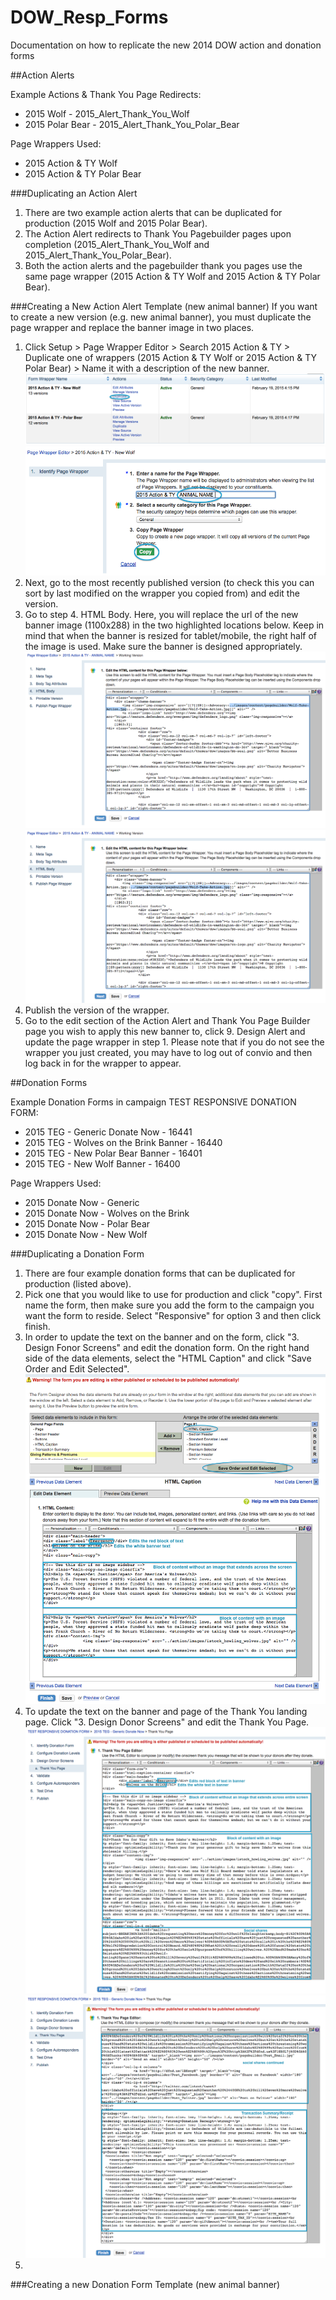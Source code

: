 # DOW_Resp_Forms
Documentation on how to replicate the new 2014 DOW action and donation forms

##Action Alerts

Example Actions & Thank You Page Redirects:
* 2015 Wolf - 2015_Alert_Thank_You_Wolf
* 2015 Polar Bear - 2015_Alert_Thank_You_Polar_Bear

Page Wrappers Used:
* 2015 Action & TY Wolf
* 2015 Action & TY Polar Bear

###Duplicating an Action Alert
1. There are two example action alerts that can be duplicated for production (2015 Wolf and 2015 Polar Bear).
2. The Action Alert redirects to Thank You Pagebuilder pages upon completion (2015_Alert_Thank_You_Wolf and 2015_Alert_Thank_You_Polar_Bear). 
3. Both the action alerts and the pagebuilder thank you pages use the same page wrapper (2015 Action & TY Wolf and 2015 Action & TY Polar Bear).

###Creating a New Action Alert Template (new animal banner)
If you want to create a new version (e.g. new animal banner), you must duplicate the page wrapper and replace the banner image in two places.
1. Click Setup > Page Wrapper Editor > Search 2015 Action & TY > Duplicate one of wrappers (2015 Action & TY Wolf or 2015 Action & TY Polar Bear) > Name it with a description of the new banner. ![Action](Action-Alert-1.png) ![Action](Action-Alert-2.png) 
2. Next, go to the most recently published version (to check this you can sort by last modified on the wrapper you copied from) and edit the version.
3. Go to step 4. HTML Body. Here, you will replace the url of the new banner image (1100x288) in the two highlighted locations below. Keep in mind that when the banner is resized for tablet/mobile, the right half of the image is used. Make sure the banner is designed appropriately. ![Action](Action-Alert-3.png) ![Action](Action-Alert-4.png)
4. Publish the version of the wrapper.
5. Go to the edit section of the Action Alert and Thank You Page Builder page you wish to apply this new banner to, click 9. Design Alert and update the page wrapper in step 1. Please note that if you do not see the wrapper you just created, you may have to log out of convio and then log back in for the wrapper to appear.


##Donation Forms

Example Donation Forms in campaign TEST RESPONSIVE DONATION FORM:
* 2015 TEG - Generic Donate Now - 16441
* 2015 TEG - Wolves on the Brink Banner - 16440
* 2015 TEG - New Polar Bear Banner - 16401
* 2015 TEG - New Wolf Banner - 16400

Page Wrappers Used:
* 2015 Donate Now - Generic
* 2015 Donate Now - Wolves on the Brink
* 2015 Donate Now - Polar Bear
* 2015 Donate Now - New Wolf

###Duplicating a Donation Form
1. There are four example donation forms that can be duplicated for production (listed above).
2. Pick one that you would like to use for production and click "copy". First name the form, then make sure you add the form to the campaign you want the form to reside. Select "Responsive" for option 3 and then click finish.
3. In order to update the text on the banner and on the form, click "3. Design Fonor Screens" and edit the donation form. On the right hand side of the data elements, select the "HTML Caption" and click "Save Order and Edit Selected". ![Donation](Donation-Form.png)
4. To update the text on the banner and page of the Thank You landing page. Click "3. Design Donor Screens" and edit the Thank You Page. ![Thank You](Thank-You-1.png) ![Thank You](Thank-You-2.png)
5.  

###Creating a new Donation Form Template (new animal banner)

